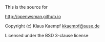 This is the source for

  http://openwsman.github.io


Copyright (c) Klaus Kaempf <kkaempf@suse.de>

Licensed under the BSD 3-clause license